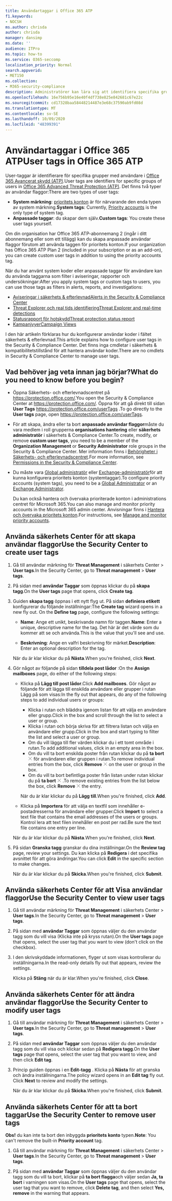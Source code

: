 ```yaml
---
title: Användartaggar i Office 365 ATP
f1.keywords:
- NOCSH
ms.author: chrisda
author: chrisda
manager: dansimp
ms.date: ''
audience: ITPro
ms.topic: how-to
ms.service: O365-seccomp
localization_priority: Normal
search.appverid:
- MET150
ms.collection:
- M365-security-compliance
description: Administratörer kan lära sig att identifiera specifika grupper med användare med användar koder i Office 365 ATP-abonnemang 2. Filtrering av märkningar är tillgängligt för aviseringar, rapporter och undersökningar i Office 365 ATP för att snabbt identifiera taggade användare.
ms.openlocfilehash: 16e756b95e16e40f4df738e825e842681c67e22c
ms.sourcegitcommit: cd17328baa58448214487e3e68c37590ab9fd08d
ms.translationtype: MT
ms.contentlocale: sv-SE
ms.lasthandoff: 10/09/2020
ms.locfileid: "48399391"
---
```

# <a name="user-tags-in-office-365-atp"></a><span data-ttu-id="4cb49-104">Användartaggar i Office 365 ATP</span><span class="sxs-lookup"><span data-stu-id="4cb49-104">User tags in Office 365 ATP</span></span>

<span data-ttu-id="4cb49-105">User-taggar är identifierare för specifika grupper med användare i [Office 365 Avancerat skydd (ATP)](office-365-atp.md).</span><span class="sxs-lookup"><span data-stu-id="4cb49-105">User tags are identifiers for specific groups of users in [Office 365 Advanced Threat Protection (ATP)](office-365-atp.md).</span></span> <span data-ttu-id="4cb49-106">Det finns två typer av användar flaggor:</span><span class="sxs-lookup"><span data-stu-id="4cb49-106">There are two types of user tags:</span></span>

- <span data-ttu-id="4cb49-107">**System märkning**: [prioritets konton](https://docs.microsoft.com/microsoft-365/admin/setup/priority-accounts) är för närvarande den enda typen av system märkning.</span><span class="sxs-lookup"><span data-stu-id="4cb49-107">**System tags**: Currently, [Priority accounts](https://docs.microsoft.com/microsoft-365/admin/setup/priority-accounts) is the only type of system tag.</span></span>
- <span data-ttu-id="4cb49-108">**Anpassade taggar**: du skapar dem själv.</span><span class="sxs-lookup"><span data-stu-id="4cb49-108">**Custom tags**: You create these user tags yourself.</span></span>

<span data-ttu-id="4cb49-109">Om din organisation har Office 365 ATP-abonnemang 2 (ingår i ditt abonnemang eller som ett tillägg) kan du skapa anpassade användar flaggor förutom att använda taggen för prioritets konton.</span><span class="sxs-lookup"><span data-stu-id="4cb49-109">If your organization has Office 365 ATP Plan 2 (included in your subscription or as an add-on), you can create custom user tags in addition to using the priority accounts tag.</span></span>

<span data-ttu-id="4cb49-110">När du har använt system koder eller anpassade taggar för användare kan du använda taggarna som filter i aviseringar, rapporter och undersökningar:</span><span class="sxs-lookup"><span data-stu-id="4cb49-110">After you apply system tags or custom tags to users, you can use those tags as filters in alerts, reports, and investigations:</span></span>

- [<span data-ttu-id="4cb49-111">Aviseringar i säkerhets & efterlevnad</span><span class="sxs-lookup"><span data-stu-id="4cb49-111">Alerts in the Security & Compliance Center</span></span>](alerts.md)
- [<span data-ttu-id="4cb49-112">Threat Explorer och real tids identifiering</span><span class="sxs-lookup"><span data-stu-id="4cb49-112">Threat Explorer and real-time detections</span></span>](threat-explorer.md)
- [<span data-ttu-id="4cb49-113">Statusrapport för hotskydd</span><span class="sxs-lookup"><span data-stu-id="4cb49-113">Threat protection status report</span></span>](view-email-security-reports.md#threat-protection-status-report)
- [<span data-ttu-id="4cb49-114">Kampanjvyer</span><span class="sxs-lookup"><span data-stu-id="4cb49-114">Campaign Views</span></span>](campaigns.md)

<span data-ttu-id="4cb49-115">I den här artikeln förklaras hur du konfigurerar användar koder i fältet säkerhets & efterlevnad.</span><span class="sxs-lookup"><span data-stu-id="4cb49-115">This article explains how to configure user tags in the Security & Compliance Center.</span></span> <span data-ttu-id="4cb49-116">Det finns inga cmdletar i säkerhets & kompatibilitetstillstånd för att hantera användar koder.</span><span class="sxs-lookup"><span data-stu-id="4cb49-116">There are no cmdlets in Security & Compliance Center to manage user tags.</span></span>

## <a name="what-do-you-need-to-know-before-you-begin"></a><span data-ttu-id="4cb49-117">Vad behöver jag veta innan jag börjar?</span><span class="sxs-lookup"><span data-stu-id="4cb49-117">What do you need to know before you begin?</span></span>

- <span data-ttu-id="4cb49-118">Öppna Säkerhets- och efterlevnadscentret på <https://protection.office.com/>.</span><span class="sxs-lookup"><span data-stu-id="4cb49-118">You open the Security & Compliance Center at <https://protection.office.com/>.</span></span> <span data-ttu-id="4cb49-119">Öppna för att gå direkt till sidan **User Tags** <https://protection.office.com/userTags> .</span><span class="sxs-lookup"><span data-stu-id="4cb49-119">To go directly to the **User tags** page, open <https://protection.office.com/userTags>.</span></span>

- <span data-ttu-id="4cb49-120">För att skapa, ändra eller ta bort **anpassade användar flaggor**måste du vara medlem i roll grupperna **organisations hantering** eller **säkerhets administratör** i säkerhets & Compliance Center.</span><span class="sxs-lookup"><span data-stu-id="4cb49-120">To create, modify, or remove **custom user tags**, you need to be a member of the **Organization Management** or **Security Administrator** role groups in the Security & Compliance Center.</span></span> <span data-ttu-id="4cb49-121">Mer information finns i [Behörigheter i Säkerhets- och efterlevnadscentret](permissions-in-the-security-and-compliance-center.md).</span><span class="sxs-lookup"><span data-stu-id="4cb49-121">For more information, see [Permissions in the Security & Compliance Center](permissions-in-the-security-and-compliance-center.md).</span></span>

- <span data-ttu-id="4cb49-122">Du måste vara [Global administratör](https://docs.microsoft.com/azure/active-directory/users-groups-roles/directory-assign-admin-roles#global-administrator--company-administrator) eller [Exchange-administratör](https://docs.microsoft.com/azure/active-directory/users-groups-roles/directory-assign-admin-roles#exchange-administrator)för att kunna konfigurera prioritets konton (systemtaggar).</span><span class="sxs-lookup"><span data-stu-id="4cb49-122">To configure priority accounts (system tags), you need to be a [Global Administrator](https://docs.microsoft.com/azure/active-directory/users-groups-roles/directory-assign-admin-roles#global-administrator--company-administrator) or an [Exchange Administrator](https://docs.microsoft.com/azure/active-directory/users-groups-roles/directory-assign-admin-roles#exchange-administrator).</span></span>

  <span data-ttu-id="4cb49-123">Du kan också hantera och övervaka prioriterade konton i administrations centret för Microsoft 365.</span><span class="sxs-lookup"><span data-stu-id="4cb49-123">You can also manage and monitor priority accounts in the Microsoft 365 admin center.</span></span> <span data-ttu-id="4cb49-124">Anvisningar finns i [Hantera och övervaka prioritets konton](https://docs.microsoft.com/microsoft-365/admin/setup/priority-accounts).</span><span class="sxs-lookup"><span data-stu-id="4cb49-124">For instructions, see [Manage and monitor priority accounts](https://docs.microsoft.com/microsoft-365/admin/setup/priority-accounts).</span></span>

## <a name="use-the-security-center-to-create-user-tags"></a><span data-ttu-id="4cb49-125">Använda säkerhets Center för att skapa användar flaggor</span><span class="sxs-lookup"><span data-stu-id="4cb49-125">Use the Security Center to create user tags</span></span>

1. <span data-ttu-id="4cb49-126">Gå till användar märkning för **Threat Management** i säkerhets Center \> **User tags**.</span><span class="sxs-lookup"><span data-stu-id="4cb49-126">In the Security Center, go to **Threat management** \> **User tags**.</span></span>

2. <span data-ttu-id="4cb49-127">På sidan med **användar Taggar** som öppnas klickar du på **skapa tagg**.</span><span class="sxs-lookup"><span data-stu-id="4cb49-127">On the **User tags** page that opens, click **Create tag**.</span></span>

3. <span data-ttu-id="4cb49-128">Guiden **skapa tagg** öppnas i ett nytt flyg ut. På sidan **definiera etikett** konfigurerar du följande inställningar:</span><span class="sxs-lookup"><span data-stu-id="4cb49-128">The **Create tag** wizard opens in a new fly out. On the **Define tag** page, configure the following settings:</span></span>

   - <span data-ttu-id="4cb49-129">**Name**: Ange ett unikt, beskrivande namn för taggen.</span><span class="sxs-lookup"><span data-stu-id="4cb49-129">**Name**: Enter a unique, descriptive name for the tag.</span></span> <span data-ttu-id="4cb49-130">Det här är det värde som du kommer att se och använda.</span><span class="sxs-lookup"><span data-stu-id="4cb49-130">This is the value that you'll see and use.</span></span>

   - <span data-ttu-id="4cb49-131">**Beskrivning**: Ange en valfri beskrivning för märket.</span><span class="sxs-lookup"><span data-stu-id="4cb49-131">**Description**: Enter an optional description for the tag.</span></span>

   <span data-ttu-id="4cb49-132">När du är klar klickar du på **Nästa**.</span><span class="sxs-lookup"><span data-stu-id="4cb49-132">When you're finished, click **Next**.</span></span>

4. <span data-ttu-id="4cb49-133">Gör något av följande på sidan **tilldela post lådor** :</span><span class="sxs-lookup"><span data-stu-id="4cb49-133">On the **Assign mailboxes** page, do either of the following steps:</span></span>

   - <span data-ttu-id="4cb49-134">Klicka på **Lägg till post lådor**.</span><span class="sxs-lookup"><span data-stu-id="4cb49-134">Click **Add mailboxes**.</span></span> <span data-ttu-id="4cb49-135">Gör något av följande för att lägga till enskilda användare eller grupper i rutan Lägg på som visas:</span><span class="sxs-lookup"><span data-stu-id="4cb49-135">In the fly out that appears, do any of the following steps to add individual users or groups:</span></span>

     - <span data-ttu-id="4cb49-136">Klicka i rutan och bläddra igenom listan för att välja en användare eller grupp.</span><span class="sxs-lookup"><span data-stu-id="4cb49-136">Click in the box and scroll through the list to select a user or group.</span></span>
     - <span data-ttu-id="4cb49-137">Klicka i rutan och börja skriva för att filtrera listan och välja en användare eller grupp.</span><span class="sxs-lookup"><span data-stu-id="4cb49-137">Click in the box and start typing to filter the list and select a user or group.</span></span>
     - <span data-ttu-id="4cb49-138">Om du vill lägga till fler värden klickar du i ett tomt område i rutan.</span><span class="sxs-lookup"><span data-stu-id="4cb49-138">To add additional values, click in an empty area in the box.</span></span>
     - <span data-ttu-id="4cb49-139">Om du vill ta bort enskilda poster från rutan klickar du på **ta bort** ![ ikonen Ta bort ](../../media/scc-remove-icon.png) för användaren eller gruppen i rutan.</span><span class="sxs-lookup"><span data-stu-id="4cb49-139">To remove individual entries from the box, click **Remove** ![Remove icon](../../media/scc-remove-icon.png) on the user or group in the box.</span></span>
     - <span data-ttu-id="4cb49-140">Om du vill ta bort befintliga poster från listan under rutan klickar du på **ta bort** ![ ikonen Ta bort ](../../media/scc-remove-icon.png) .</span><span class="sxs-lookup"><span data-stu-id="4cb49-140">To remove existing entries from the list below the box, click **Remove** ![Remove icon](../../media/scc-remove-icon.png) the entry.</span></span>

     <span data-ttu-id="4cb49-141">När du är klar klickar du på **Lägg till**.</span><span class="sxs-lookup"><span data-stu-id="4cb49-141">When you're finished, click **Add**.</span></span>

   - <span data-ttu-id="4cb49-142">Klicka på **Importera** för att välja en textfil som innehåller e-postadresserna för användare eller grupper.</span><span class="sxs-lookup"><span data-stu-id="4cb49-142">Click **Import** to select a text file that contains the email addresses of the users or groups.</span></span> <span data-ttu-id="4cb49-143">Kontrol lera att text filen innehåller en post per rad.</span><span class="sxs-lookup"><span data-stu-id="4cb49-143">Be sure the text file contains one entry per line.</span></span>

   <span data-ttu-id="4cb49-144">När du är klar klickar du på **Nästa**.</span><span class="sxs-lookup"><span data-stu-id="4cb49-144">When you're finished, click **Next**.</span></span>

5. <span data-ttu-id="4cb49-145">På sidan **Granska tagg** granskar du dina inställningar.</span><span class="sxs-lookup"><span data-stu-id="4cb49-145">On the **Review tag** page, review your settings.</span></span> <span data-ttu-id="4cb49-146">Du kan klicka på **Redigera** i det specifika avsnittet för att göra ändringar.</span><span class="sxs-lookup"><span data-stu-id="4cb49-146">You can click **Edit** in the specific section to make changes.</span></span>

   <span data-ttu-id="4cb49-147">När du är klar klickar du på **Skicka**.</span><span class="sxs-lookup"><span data-stu-id="4cb49-147">When you're finished, click **Submit**.</span></span>

## <a name="use-the-security-center-to-view-user-tags"></a><span data-ttu-id="4cb49-148">Använda säkerhets Center för att Visa användar flaggor</span><span class="sxs-lookup"><span data-stu-id="4cb49-148">Use the Security Center to view user tags</span></span>

1. <span data-ttu-id="4cb49-149">Gå till användar märkning för **Threat Management** i säkerhets Center \> **User tags**.</span><span class="sxs-lookup"><span data-stu-id="4cb49-149">In the Security Center, go to **Threat management** \> **User tags**.</span></span>

2. <span data-ttu-id="4cb49-150">På sidan med **användar Taggar** som öppnas väljer du den användar tagg som du vill visa (Klicka inte på kryss rutan).</span><span class="sxs-lookup"><span data-stu-id="4cb49-150">On the **User tags** page that opens, select the user tag that you want to view (don't click on the checkbox).</span></span>

3. <span data-ttu-id="4cb49-151">I den skrivskyddade informationen, flyger ut som visas kontrollerar du inställningarna.</span><span class="sxs-lookup"><span data-stu-id="4cb49-151">In the read-only details fly out that appears, review the settings.</span></span>

   <span data-ttu-id="4cb49-152">Klicka på **Stäng** när du är klar.</span><span class="sxs-lookup"><span data-stu-id="4cb49-152">When you're finished, click **Close**.</span></span>

## <a name="use-the-security-center-to-modify-user-tags"></a><span data-ttu-id="4cb49-153">Använda säkerhets Center för att ändra användar flaggor</span><span class="sxs-lookup"><span data-stu-id="4cb49-153">Use the Security Center to modify user tags</span></span>

1. <span data-ttu-id="4cb49-154">Gå till användar märkning för **Threat Management** i säkerhets Center \> **User tags**.</span><span class="sxs-lookup"><span data-stu-id="4cb49-154">In the Security Center, go to **Threat management** \> **User tags**.</span></span>

2. <span data-ttu-id="4cb49-155">På sidan med **användar Taggar** som öppnas väljer du den användar tagg som du vill visa och klickar sedan på **Redigera tagg**.</span><span class="sxs-lookup"><span data-stu-id="4cb49-155">On the **User tags** page that opens, select the user tag that you want to view, and then click **Edit tag**.</span></span>

3. <span data-ttu-id="4cb49-156">Princip guiden öppnas i en **Edit-tagg** . Klicka på **Nästa** för att granska och ändra inställningarna.</span><span class="sxs-lookup"><span data-stu-id="4cb49-156">The policy wizard opens in an **Edit tag** fly out. Click **Next** to review and modify the settings.</span></span>

   <span data-ttu-id="4cb49-157">När du är klar klickar du på **Skicka**.</span><span class="sxs-lookup"><span data-stu-id="4cb49-157">When you're finished, click **Submit**.</span></span>

## <a name="use-the-security-center-to-remove-user-tags"></a><span data-ttu-id="4cb49-158">Använda säkerhets Center för att ta bort taggar</span><span class="sxs-lookup"><span data-stu-id="4cb49-158">Use the Security Center to remove user tags</span></span>

<span data-ttu-id="4cb49-159">**Obs!** du kan inte ta bort den inbyggda **prioritets konto** typen.</span><span class="sxs-lookup"><span data-stu-id="4cb49-159">**Note**: You can't remove the built-in **Priority account** tag.</span></span>

1. <span data-ttu-id="4cb49-160">Gå till användar märkning för **Threat Management** i säkerhets Center \> **User tags**.</span><span class="sxs-lookup"><span data-stu-id="4cb49-160">In the Security Center, go to **Threat management** \> **User tags**.</span></span>

2. <span data-ttu-id="4cb49-161">På sidan med **användar Taggar** som öppnas väljer du den användar tagg som du vill ta bort, klickar på **ta bort flagga**och väljer sedan **Ja, ta bort** i varningen som visas.</span><span class="sxs-lookup"><span data-stu-id="4cb49-161">On the **User tags** page that opens, select the user tag that you want to remove, click **Delete tag**, and then select **Yes, remove** in the warning that appears.</span></span>
